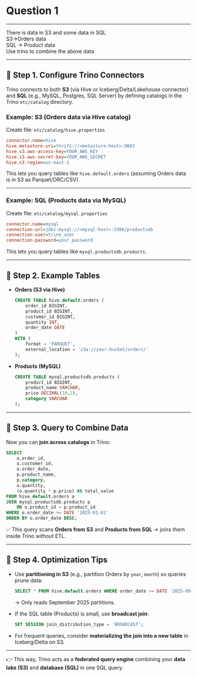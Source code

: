 # Question 1

---

There is data in S3 and some data in SQL <br> 
S3->Orders data <br>
SQL -> Product data <br>
Use trino to combine the above data <br>

---

## 🔹 Step 1. Configure Trino Connectors

Trino connects to both **S3** (via Hive or Iceberg/Delta/Lakehouse connector) and **SQL** (e.g., MySQL, Postgres, SQL Server) by defining catalogs in the Trino `etc/catalog` directory.

### Example: S3 (Orders data via Hive catalog)

Create file: `etc/catalog/hive.properties`

```ini
connector.name=hive
hive.metastore.uri=thrift://<metastore-host>:9083
hive.s3.aws-access-key=YOUR_AWS_KEY
hive.s3.aws-secret-key=YOUR_AWS_SECRET
hive.s3.region=us-east-1
```

This lets you query tables like `hive.default.orders` (assuming Orders data is in S3 as Parquet/ORC/CSV).

---

### Example: SQL (Products data via MySQL)

Create file: `etc/catalog/mysql.properties`

```ini
connector.name=mysql
connection-url=jdbc:mysql://<mysql-host>:3306/productsdb
connection-user=trino_user
connection-password=your_password
```

This lets you query tables like `mysql.productsdb.products`.

---

## 🔹 Step 2. Example Tables

* **Orders (S3 via Hive)**

  ```sql
  CREATE TABLE hive.default.orders (
      order_id BIGINT,
      product_id BIGINT,
      customer_id BIGINT,
      quantity INT,
      order_date DATE
  )
  WITH (
      format = 'PARQUET',
      external_location = 's3a://your-bucket/orders/'
  );
  ```

* **Products (MySQL)**

  ```sql
  CREATE TABLE mysql.productsdb.products (
      product_id BIGINT,
      product_name VARCHAR,
      price DECIMAL(10,2),
      category VARCHAR
  );
  ```

---

## 🔹 Step 3. Query to Combine Data

Now you can **join across catalogs** in Trino:

```sql
SELECT 
    o.order_id,
    o.customer_id,
    o.order_date,
    p.product_name,
    p.category,
    o.quantity,
    (o.quantity * p.price) AS total_value
FROM hive.default.orders o
JOIN mysql.productsdb.products p
    ON o.product_id = p.product_id
WHERE o.order_date >= DATE '2025-01-01'
ORDER BY o.order_date DESC;
```

✅ This query scans **Orders from S3** and **Products from SQL** → joins them inside Trino without ETL.

---

## 🔹 Step 4. Optimization Tips

* Use **partitioning in S3** (e.g., partition Orders by `year`, `month`) so queries prune data:

  ```sql
  SELECT * FROM hive.default.orders WHERE order_date >= DATE '2025-09-01';
  ```

  → Only reads September 2025 partitions.

* If the SQL table (Products) is small, use **broadcast join**:

  ```sql
  SET SESSION join_distribution_type = 'BROADCAST';
  ```

* For frequent queries, consider **materializing the join into a new table** in Iceberg/Delta on S3.

---

👉 This way, Trino acts as a **federated query engine** combining your **data lake (S3)** and **database (SQL)** in one SQL query.
